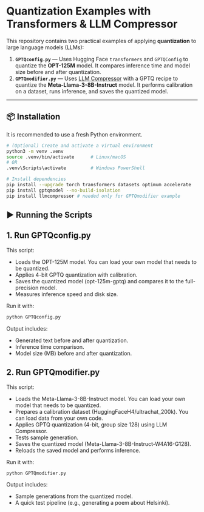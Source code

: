 # Quantization Examples with Transformers & LLM Compressor

This repository contains two practical examples of applying **quantization** to large language models (LLMs):

1. **`GPTQconfig.py`** — Uses Hugging Face `transformers` and `GPTQConfig` to quantize the **OPT-125M** model. It compares inference time and model size before and after quantization.  
2. **`GPTQmodifier.py`** — Uses [LLM Compressor](https://github.com/vllm-project/llm-compressor) with a GPTQ recipe to quantize the **Meta-Llama-3-8B-Instruct** model. It performs calibration on a dataset, runs inference, and saves the quantized model.

---

## 📦 Installation

It is recommended to use a fresh Python environment.

```bash
# (Optional) Create and activate a virtual environment
python3 -m venv .venv
source .venv/bin/activate      # Linux/macOS
# OR 
.venv\Scripts\activate         # Windows PowerShell

# Install dependencies
pip install --upgrade torch transformers datasets optimum accelerate
pip install gptqmodel --no-build-isolation
pip install llmcompressor # needed only for GPTQmodifier example

```

## ▶️ Running the Scripts

## 1. Run GPTQconfig.py

This script:
- Loads the OPT-125M model. You can load your own model that needs to be quantized. 
- Applies 4-bit GPTQ quantization with calibration.
- Saves the quantized model (opt-125m-gptq) and compares it to the full-precision model.
- Measures inference speed and disk size.

  
Run it with:

```bash
python GPTQconfig.py
```

Output includes:
- Generated text before and after quantization.
- Inference time comparison.
- Model size (MB) before and after quantization.

## 2. Run GPTQmodifier.py

This script:
- Loads the Meta-Llama-3-8B-Instruct model. You can load your own model that needs to be quantized.
- Prepares a calibration dataset (HuggingFaceH4/ultrachat_200k). You can load data from your own code.
- Applies GPTQ quantization (4-bit, group size 128) using LLM Compressor.
- Tests sample generation.
- Saves the quantized model (Meta-Llama-3-8B-Instruct-W4A16-G128).
- Reloads the saved model and performs inference.

Run it with:

```bash
python GPTQmodifier.py
```


Output includes:
- Sample generations from the quantized model.
- A quick test pipeline (e.g., generating a poem about Helsinki).
